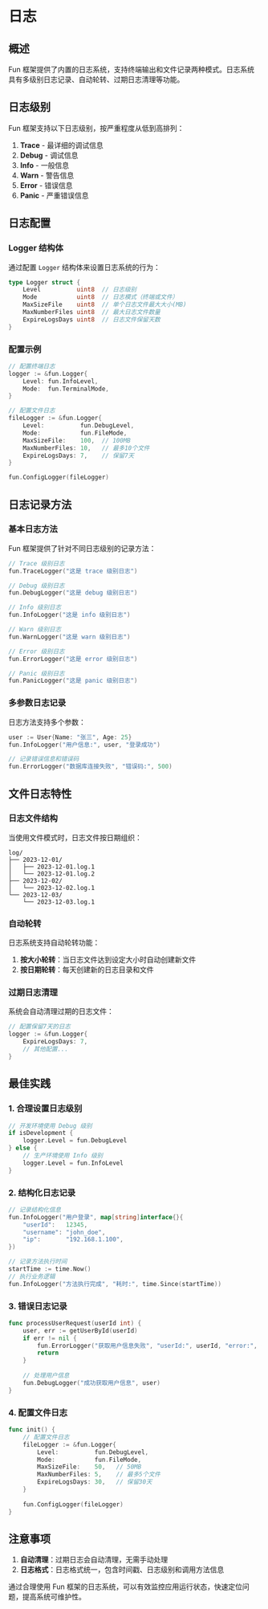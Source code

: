 # 日志

## 概述

Fun 框架提供了内置的日志系统，支持终端输出和文件记录两种模式。日志系统具有多级别日志记录、自动轮转、过期日志清理等功能。

## 日志级别

Fun 框架支持以下日志级别，按严重程度从低到高排列：

1. **Trace** - 最详细的调试信息
2. **Debug** - 调试信息
3. **Info** - 一般信息
4. **Warn** - 警告信息
5. **Error** - 错误信息
6. **Panic** - 严重错误信息

## 日志配置

### Logger 结构体

通过配置 `Logger` 结构体来设置日志系统的行为：

```go
type Logger struct {
    Level          uint8  // 日志级别
    Mode           uint8  // 日志模式（终端或文件）
    MaxSizeFile    uint8  // 单个日志文件最大大小(MB)
    MaxNumberFiles uint8  // 最大日志文件数量
    ExpireLogsDays uint8  // 日志文件保留天数
}
```


### 配置示例

```go
// 配置终端日志
logger := &fun.Logger{
    Level: fun.InfoLevel,
    Mode:  fun.TerminalMode,
}

// 配置文件日志
fileLogger := &fun.Logger{
    Level:          fun.DebugLevel,
    Mode:           fun.FileMode,
    MaxSizeFile:    100,  // 100MB
    MaxNumberFiles: 10,   // 最多10个文件
    ExpireLogsDays: 7,    // 保留7天
}

fun.ConfigLogger(fileLogger)
```


## 日志记录方法

### 基本日志方法

Fun 框架提供了针对不同日志级别的记录方法：

```go
// Trace 级别日志
fun.TraceLogger("这是 trace 级别日志")

// Debug 级别日志
fun.DebugLogger("这是 debug 级别日志")

// Info 级别日志
fun.InfoLogger("这是 info 级别日志")

// Warn 级别日志
fun.WarnLogger("这是 warn 级别日志")

// Error 级别日志
fun.ErrorLogger("这是 error 级别日志")

// Panic 级别日志
fun.PanicLogger("这是 panic 级别日志")
```


### 多参数日志记录

日志方法支持多个参数：

```go
user := User{Name: "张三", Age: 25}
fun.InfoLogger("用户信息:", user, "登录成功")

// 记录错误信息和错误码
fun.ErrorLogger("数据库连接失败", "错误码:", 500)
```


## 文件日志特性

### 日志文件结构

当使用文件模式时，日志文件按日期组织：

```
log/
├── 2023-12-01/
│   ├── 2023-12-01.log.1
│   └── 2023-12-01.log.2
├── 2023-12-02/
│   └── 2023-12-02.log.1
└── 2023-12-03/
    └── 2023-12-03.log.1
```


### 自动轮转

日志系统支持自动轮转功能：

1. **按大小轮转**：当日志文件达到设定大小时自动创建新文件
2. **按日期轮转**：每天创建新的日志目录和文件

### 过期日志清理

系统会自动清理过期的日志文件：

```go
// 配置保留7天的日志
logger := &fun.Logger{
    ExpireLogsDays: 7,
    // 其他配置...
}
```


## 最佳实践

### 1. 合理设置日志级别

```go
// 开发环境使用 Debug 级别
if isDevelopment {
    logger.Level = fun.DebugLevel
} else {
    // 生产环境使用 Info 级别
    logger.Level = fun.InfoLevel
}
```


### 2. 结构化日志记录

```go
// 记录结构化信息
fun.InfoLogger("用户登录", map[string]interface{}{
    "userId":   12345,
    "username": "john_doe",
    "ip":       "192.168.1.100",
})

// 记录方法执行时间
startTime := time.Now()
// 执行业务逻辑
fun.InfoLogger("方法执行完成", "耗时:", time.Since(startTime))
```


### 3. 错误日志记录

```go
func processUserRequest(userId int) {
    user, err := getUserById(userId)
    if err != nil {
        fun.ErrorLogger("获取用户信息失败", "userId:", userId, "error:", err)
        return
    }
    
    // 处理用户信息
    fun.DebugLogger("成功获取用户信息", user)
}
```


### 4. 配置文件日志

```go
func init() {
    // 配置文件日志
    fileLogger := &fun.Logger{
        Level:          fun.DebugLevel,
        Mode:           fun.FileMode,
        MaxSizeFile:    50,   // 50MB
        MaxNumberFiles: 5,    // 最多5个文件
        ExpireLogsDays: 30,   // 保留30天
    }
    
    fun.ConfigLogger(fileLogger)
}
```


## 注意事项

1. **自动清理**：过期日志会自动清理，无需手动处理
2. **日志格式**：日志格式统一，包含时间戳、日志级别和调用方法信息

通过合理使用 Fun 框架的日志系统，可以有效监控应用运行状态，快速定位问题，提高系统可维护性。
